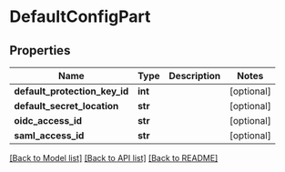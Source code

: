 # DefaultConfigPart

## Properties
Name | Type | Description | Notes
------------ | ------------- | ------------- | -------------
**default_protection_key_id** | **int** |  | [optional] 
**default_secret_location** | **str** |  | [optional] 
**oidc_access_id** | **str** |  | [optional] 
**saml_access_id** | **str** |  | [optional] 

[[Back to Model list]](../README.md#documentation-for-models) [[Back to API list]](../README.md#documentation-for-api-endpoints) [[Back to README]](../README.md)


